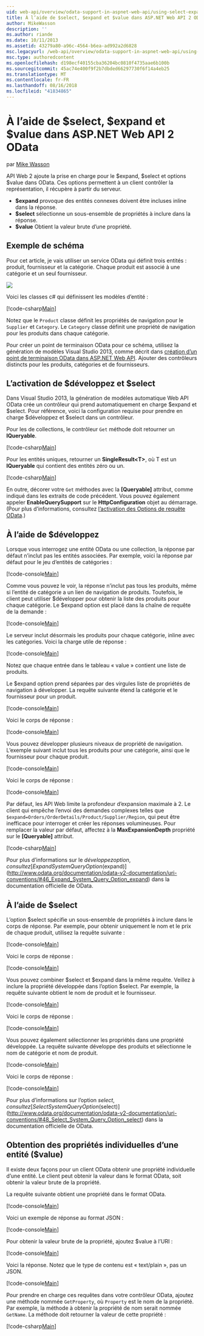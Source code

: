 ```yaml
---
uid: web-api/overview/odata-support-in-aspnet-web-api/using-select-expand-and-value
title: À l’aide de $select, $expand et $value dans ASP.NET Web API 2 OData | Microsoft Docs
author: MikeWasson
description: ''
ms.author: riande
ms.date: 10/11/2013
ms.assetid: 43279a80-a96c-4564-b6ea-ad992a2d6828
msc.legacyurl: /web-api/overview/odata-support-in-aspnet-web-api/using-select-expand-and-value
msc.type: authoredcontent
ms.openlocfilehash: d198ecf40155cba36204bc0810f4735aae6b100b
ms.sourcegitcommit: 45ac74e400f9f2b7dbded66297730f6f14a4eb25
ms.translationtype: MT
ms.contentlocale: fr-FR
ms.lasthandoff: 08/16/2018
ms.locfileid: "41834865"
---
```

<a name="using-select-expand-and-value-in-aspnet-web-api-2-odata"></a>À l’aide de $select, $expand et $value dans ASP.NET Web API 2 OData
====================
par [Mike Wasson](https://github.com/MikeWasson)

API Web 2 ajoute la prise en charge pour le $expand, $select et options $value dans OData. Ces options permettent à un client contrôler la représentation, il récupère à partir du serveur.

- **$expand** provoque des entités connexes doivent être incluses inline dans la réponse.
- **$select** sélectionne un sous-ensemble de propriétés à inclure dans la réponse.
- **$value** Obtient la valeur brute d’une propriété.

## <a name="example-schema"></a>Exemple de schéma

Pour cet article, je vais utiliser un service OData qui définit trois entités : produit, fournisseur et la catégorie. Chaque produit est associé à une catégorie et un seul fournisseur.

![](using-select-expand-and-value/_static/image1.png)

Voici les classes c# qui définissent les modèles d’entité :

[!code-csharp[Main](using-select-expand-and-value/samples/sample1.cs)]

Notez que le `Product` classe définit les propriétés de navigation pour le `Supplier` et `Category`. Le `Category` classe définit une propriété de navigation pour les produits dans chaque catégorie.

Pour créer un point de terminaison OData pour ce schéma, utilisez la génération de modèles Visual Studio 2013, comme décrit dans [création d’un point de terminaison OData dans ASP.NET Web API](odata-v3/creating-an-odata-endpoint.md). Ajouter des contrôleurs distincts pour les produits, catégories et de fournisseurs.

## <a name="enabling-expand-and-select"></a>L’activation de $développez et $select

Dans Visual Studio 2013, la génération de modèles automatique Web API OData crée un contrôleur qui prend automatiquement en charge $expand et $select. Pour référence, voici la configuration requise pour prendre en charge $développez et $select dans un contrôleur.

Pour les de collections, le contrôleur `Get` méthode doit retourner un **IQueryable**.

[!code-csharp[Main](using-select-expand-and-value/samples/sample2.cs)]

Pour les entités uniques, retourner un **SingleResult&lt;T&gt;**, où T est un **IQueryable** qui contient des entités zéro ou un.

[!code-csharp[Main](using-select-expand-and-value/samples/sample3.cs)]

En outre, décorer votre `Get` méthodes avec la **[Queryable]** attribut, comme indiqué dans les extraits de code précédent. Vous pouvez également appeler **EnableQuerySupport** sur le **HttpConfiguration** objet au démarrage. (Pour plus d’informations, consultez [l’activation des Options de requête OData](supporting-odata-query-options.md#enable).)

## <a name="using-expand"></a>À l’aide de $développez

Lorsque vous interrogez une entité OData ou une collection, la réponse par défaut n’inclut pas les entités associées. Par exemple, voici la réponse par défaut pour le jeu d’entités de catégories :

[!code-console[Main](using-select-expand-and-value/samples/sample4.cmd)]

Comme vous pouvez le voir, la réponse n’inclut pas tous les produits, même si l’entité de catégorie a un lien de navigation de produits. Toutefois, le client peut utiliser $développer pour obtenir la liste des produits pour chaque catégorie. Le $expand option est placé dans la chaîne de requête de la demande :

[!code-console[Main](using-select-expand-and-value/samples/sample5.cmd)]

Le serveur inclut désormais les produits pour chaque catégorie, inline avec les catégories. Voici la charge utile de réponse :

[!code-console[Main](using-select-expand-and-value/samples/sample6.cmd)]

Notez que chaque entrée dans le tableau « value » contient une liste de produits.

Le $expand option prend séparées par des virgules liste de propriétés de navigation à développer. La requête suivante étend la catégorie et le fournisseur pour un produit.

[!code-console[Main](using-select-expand-and-value/samples/sample7.cmd)]

Voici le corps de réponse :

[!code-console[Main](using-select-expand-and-value/samples/sample8.cmd)]

Vous pouvez développer plusieurs niveaux de propriété de navigation. L’exemple suivant inclut tous les produits pour une catégorie, ainsi que le fournisseur pour chaque produit.

[!code-console[Main](using-select-expand-and-value/samples/sample9.cmd)]

Voici le corps de réponse :

[!code-console[Main](using-select-expand-and-value/samples/sample10.cmd)]

Par défaut, les API Web limite la profondeur d’expansion maximale à 2. Le client qui empêche l’envoi des demandes complexes telles que `$expand=Orders/OrderDetails/Product/Supplier/Region`, qui peut être inefficace pour interroger et créer les réponses volumineuses. Pour remplacer la valeur par défaut, affectez à la **MaxExpansionDepth** propriété sur le **[Queryable]** attribut.

[!code-csharp[Main](using-select-expand-and-value/samples/sample11.cs)]

Pour plus d’informations sur le $développez option, consultez [Expand System Query Option ($expand)](http://www.odata.org/documentation/odata-v2-documentation/uri-conventions/#46_Expand_System_Query_Option_expand) dans la documentation officielle de OData.

## <a name="using-select"></a>À l’aide de $select

L’option $select spécifie un sous-ensemble de propriétés à inclure dans le corps de réponse. Par exemple, pour obtenir uniquement le nom et le prix de chaque produit, utilisez la requête suivante :

[!code-console[Main](using-select-expand-and-value/samples/sample12.cmd)]

Voici le corps de réponse :

[!code-console[Main](using-select-expand-and-value/samples/sample13.cmd)]

Vous pouvez combiner $select et $expand dans la même requête. Veillez à inclure la propriété développée dans l’option $select. Par exemple, la requête suivante obtient le nom de produit et le fournisseur.

[!code-console[Main](using-select-expand-and-value/samples/sample14.cmd)]

Voici le corps de réponse :

[!code-console[Main](using-select-expand-and-value/samples/sample15.cmd)]

Vous pouvez également sélectionner les propriétés dans une propriété développée. La requête suivante développe des produits et sélectionne le nom de catégorie et nom de produit.

[!code-console[Main](using-select-expand-and-value/samples/sample16.cmd)]

Voici le corps de réponse :

[!code-console[Main](using-select-expand-and-value/samples/sample17.cmd)]

Pour plus d’informations sur l’option $select, consultez [Select System Query Option ($select)](http://www.odata.org/documentation/odata-v2-documentation/uri-conventions/#48_Select_System_Query_Option_select) dans la documentation officielle de OData.

## <a name="getting-individual-properties-of-an-entity-value"></a>Obtention des propriétés individuelles d’une entité ($value)

Il existe deux façons pour un client OData obtenir une propriété individuelle d’une entité. Le client peut obtenir la valeur dans le format OData, soit obtenir la valeur brute de la propriété.

La requête suivante obtient une propriété dans le format OData.

[!code-console[Main](using-select-expand-and-value/samples/sample18.cmd)]

Voici un exemple de réponse au format JSON :

[!code-console[Main](using-select-expand-and-value/samples/sample19.cmd)]

Pour obtenir la valeur brute de la propriété, ajoutez $value à l’URI :

[!code-console[Main](using-select-expand-and-value/samples/sample20.cmd)]

Voici la réponse. Notez que le type de contenu est « text/plain », pas un JSON.

[!code-console[Main](using-select-expand-and-value/samples/sample21.cmd)]

Pour prendre en charge ces requêtes dans votre contrôleur OData, ajoutez une méthode nommée `GetProperty`, où `Property` est le nom de la propriété. Par exemple, la méthode à obtenir la propriété de nom serait nommée `GetName`. La méthode doit retourner la valeur de cette propriété :

[!code-csharp[Main](using-select-expand-and-value/samples/sample22.cs)]
